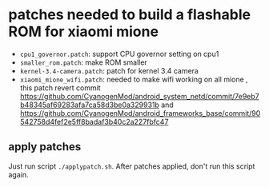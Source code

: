 # patches needed to build a flashable ROM for xiaomi mione

* `cpu1_governor.patch`: support CPU governor setting on cpu1
* `smaller_rom.patch`: make ROM smaller
* `kernel-3.4-camera.patch`: patch for kernel 3.4 camera
* `xiaomi_mione_wifi.patch`: needed to make wifi working on all mione
  ,
  this patch revert commit https://github.com/CyanogenMod/android_system_netd/commit/7e9eb7b48345af69283afa7ca58d3be0a329931b
  and https://github.com/CyanogenMod/android_frameworks_base/commit/90542758d4fef2e5ff8badaf3b40c2a227fbfc47


apply patches
-------------

Just run script `./applypatch.sh`.
After patches applied, don't run this script again.

